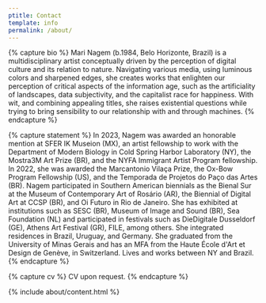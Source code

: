 ```yaml
---
ptitle: Contact
template: info
permalink: /about/
---
```

{% capture bio %}
Mari Nagem (b.1984, Belo Horizonte, Brazil) is a multidisciplinary artist conceptually driven by the perception of digital culture and its relation to nature. Navigating various media, using luminous colors and sharpened edges, she creates works that enlighten our perception of critical aspects of the information age, such as the artificiality of landscapes, data subjectivity, and the capitalist race for happiness. With wit, and combining appealing titles, she raises existential questions while trying to bring sensibility to our relationship with and through machines.
{% endcapture %}

{% capture statement %}
In 2023, Nagem was awarded an honorable mention at SFER IK Museion (MX), an artist fellowship to work with the Department of Modern Biology in Cold Spring Harbor Laboratory (NY), the Mostra3M Art Prize (BR), and the NYFA Immigrant Artist Program fellowship. In 2022, she was awarded the Marcantonio Vilaça Prize, the Ox-Bow Program Fellowship (US), and the Temporada de Projetos do Paço das Artes (BR). Nagem participated in Southern American biennials as the Bienal Sur at the Museum of Contemporary Art of Rosário (AR), the Biennial of Digital Art at CCSP (BR), and Oi Futuro in Rio de Janeiro. She has exhibited at institutions such as SESC (BR), Museum of Image and Sound (BR), Sea Foundation (NL) and participated in festivals such as DieDigitale Dusseldorf (GE), Athens Art Festival (GR), FILE, among others. She integrated residences in Brazil, Uruguay, and Germany. She graduated from the University of Minas Gerais and has an MFA from the Haute École d'Art et Design de Genève, in Switzerland. Lives and works between NY and Brazil.
{% endcapture %}

{% capture cv %}
CV upon request.
{% endcapture %}

{% include about/content.html %}
